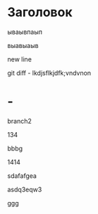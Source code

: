 # Заголовок

ываывпаып

выавыаыв

new line

git diff - lkdjsflkjdfk;vndvnon

# - 

branch2

134


bbbg


1414

sdafafgea

asdq3eqw3

ggg